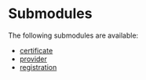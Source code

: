 # Submodules <a name="Submodules" id="submodules"></a>

The following submodules are available:
- [certificate](./certificate.go.md)
- [provider](./provider.go.md)
- [registration](./registration.go.md)